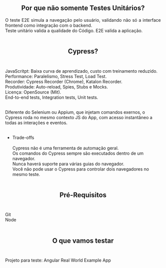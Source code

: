 <h2 align="center"> 
  Por que não somente Testes Unitários?
</h2>

<p align="justify">
O teste E2E simula a navegação pelo usuário, validando não só a interface frontend como integração com o backend.<br>
Teste unitário valida a qualidade do Código. E2E valida a aplicação.<br><br>
</p>

<h2 align="center"> 
  Cypress?<br><br>
</h2>

<p align="justify">
JavaScritpt: Baixa curva de aprendizado, custo com treinamento reduzido.<br>
Performance: Paralelismo, Stress Test, Load Test.<br>
Recorder: Cypress Recorder (Chrome), Katalon Recorder.<br>
Produtividade: Auto-reload, Spies, Stubs e Mocks.<br>
Licença: OpenSource (Mit).<br>
End-to-end tests, Integration tests, Unit tests.<br><br>

Diferente do Selenium ou Appium, que injetam comandos exernos, o Cypress roda no mesmo contexto JS do App, com acesso instantâneo a todas as interações e eventos.
<br><br>
- Trade-offs
<br><br>
Cypress não é uma ferramenta de automação geral.<br>
Os comandos do Cypress sempre são executados dentro de um navegador.<br>
Nunca haverá suporte para várias guias do navegador.<br>
Você não pode usar o Cypress para controlar dois navegadores no mesmo teste.
<br><br>
</p>

<h2 align="center"> 
  Pré-Requisitos<br><br>
</h2>

<p>
Git<br>
Node<br><br>
</p>

<h2 align="center"> 
  O que vamos testar<br><br>
</h2>

<p>
Projeto para teste: Angular Real World Example App
</p>
